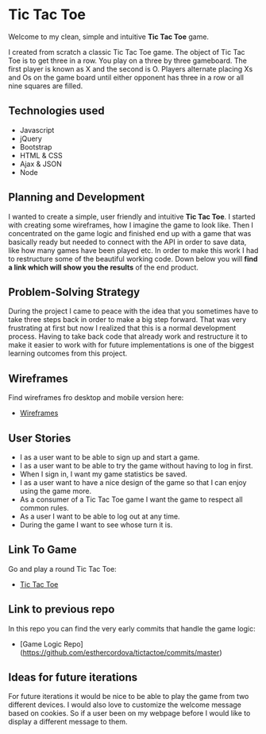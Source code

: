 # Tic Tac Toe

Welcome to my clean, simple and intuitive **Tic Tac Toe** game.

I created from scratch a classic Tic Tac Toe game. The object of Tic Tac Toe is to get three in a row. You play on a three by three gameboard. The first player is known as X and the second is O. Players alternate placing Xs and Os on the game board until either opponent has three in a row or all nine squares are filled.

## Technologies used
-   Javascript
-   jQuery
-   Bootstrap
-   HTML & CSS
-   Ajax & JSON
-   Node

## Planning and Development

I wanted to create a simple, user friendly and intuitive **Tic Tac Toe**. I started with creating some wireframes, how I imagine the game to look like. Then I concentrated on the game logic and finished end up with a game that was basically ready but needed to connect with the API in order to save data, like how many games have been played etc. In order to make this work I had to restructure some of the beautiful working code. Down below you will **find a link which will show you the results** of the end product.

## Problem-Solving Strategy

During the project I came to peace with the idea that you sometimes have to take three steps back in order to make a big step forward. That was very frustrating at first but now I realized that this is a normal development process. Having to take back code that already work and restructure it to make it easier to work with for future implementations is one of the biggest learning outcomes from this project.

## Wireframes

Find wireframes fro desktop and mobile version here:

-  [Wireframes](https://drive.google.com/file/d/0B25Uw_1rZmBMNk05cU9TcDFhVnM/view?usp=sharing)

## User Stories

-   I as a user want to be able to sign up and start a game.
-   I as a user want to be able to try the game without having to log in first.
-   When I sign in, I want my game statistics be saved.
-   I as a user want to have a nice design of the game so that I can enjoy using the game more.
-   As a consumer of a Tic Tac Toe game I want the game to respect all common rules.
-   As a user I want to be able to log out at any time.
-   During the game I want to see whose turn it is.

## Link To Game

Go and play a round Tic Tac Toe:

-  [Tic Tac Toe](http://esthercordova.github.io/game-project-client/index.html)

## Link to previous repo

In this repo you can find the very early commits that handle the game logic:

-  [Game Logic Repo] (https://github.com/esthercordova/tictactoe/commits/master)

## Ideas for future iterations

For future iterations it would be nice to be able to play the game from two different devices. I would also love to customize the welcome message based on cookies. So if a user been on my webpage before I would like to display a different message to them.

